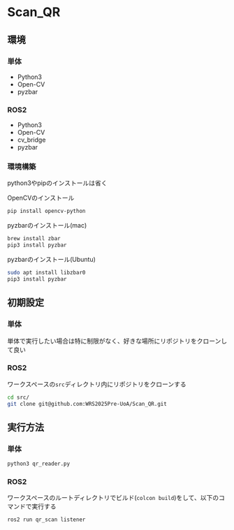 # Scan_QR

## 環境

### 単体
- Python3
- Open-CV
- pyzbar

### ROS2
- Python3
- Open-CV
- cv_bridge
- pyzbar

### 環境構築
python3やpipのインストールは省く

OpenCVのインストール
```bash
pip install opencv-python
```

pyzbarのインストール(mac)
```bash
brew install zbar
pip3 install pyzbar
```

pyzbarのインストール(Ubuntu)
```bash
sudo apt install libzbar0
pip3 install pyzbar
```

## 初期設定
### 単体
単体で実行したい場合は特に制限がなく、好きな場所にリポジトリをクローンして良い

### ROS2
ワークスペースの`src`ディレクトリ内にリポジトリをクローンする
```bash
cd src/
git clone git@github.com:WRS2025Pre-UoA/Scan_QR.git
```

## 実行方法

### 単体
```bash
python3 qr_reader.py
```

### ROS2
ワークスペースのルートディレクトリでビルド(`colcon build`)をして、以下のコマンドで実行する

```bash
ros2 run qr_scan listener
```